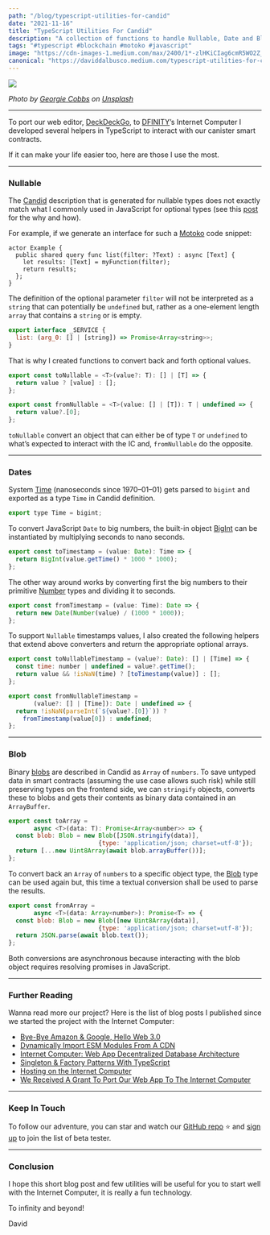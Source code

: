 ```yaml
---
path: "/blog/typescript-utilities-for-candid"
date: "2021-11-16"
title: "TypeScript Utilities For Candid"
description: "A collection of functions to handle Nullable, Date and Blob when interacting with canister smart contracts."
tags: "#typescript #blockchain #motoko #javascript"
image: "https://cdn-images-1.medium.com/max/2400/1*-zlHKiCIag6cmR5WO2Z_RQ.jpeg"
canonical: "https://daviddalbusco.medium.com/typescript-utilities-for-candid-bf5bdd92a9a3"
---
```


![](https://cdn-images-1.medium.com/max/2400/1*-zlHKiCIag6cmR5WO2Z_RQ.jpeg)

_Photo by [Georgie Cobbs](https://unsplash.com/@georgie_cobbs?utm_source=unsplash&utm_medium=referral&utm_content=creditCopyText) on [Unsplash](https://unsplash.com/?utm_source=unsplash&utm_medium=referral&utm_content=creditCopyText)_

---

To port our web editor, [DeckDeckGo](https://deckdeckgo.com/), to [DFINITY](https://dfinity.org/)’s Internet Computer I developed several helpers in TypeScript to interact with our canister smart contracts.

If it can make your life easier too, here are those I use the most.

---

### Nullable

The [Candid](https://smartcontracts.org/docs/candid-guide/candid-concepts.html) description that is generated for nullable types does not exactly match what I commonly used in JavaScript for optional types (see this [post](https://forum.dfinity.org/t/candid-code-generation-for-nullable-types/6820) for the why and how).

For example, if we generate an interface for such a [Motoko](https://smartcontracts.org/docs/language-guide/motoko.html) code snippet:

```
actor Example {
  public shared query func list(filter: ?Text) : async [Text] {
    let results: [Text] = myFunction(filter);
    return results;
  };
}
```

The definition of the optional parameter `filter` will not be interpreted as a `string` that can potentially be `undefined` but, rather as a one-element length `array` that contains a `string` or is empty.

```javascript
export interface _SERVICE {
  list: (arg_0: [] | [string]) => Promise<Array<string>>;
}
```

That is why I created functions to convert back and forth optional values.

```javascript
export const toNullable = <T>(value?: T): [] | [T] => {
  return value ? [value] : [];
};

export const fromNullable = <T>(value: [] | [T]): T | undefined => {
  return value?.[0];
};
```

`toNullable` convert an object that can either be of type `T` or `undefined` to what’s expected to interact with the IC and, `fromNullable` do the opposite.

---

### Dates

System [Time](https://smartcontracts.org/docs/base-libraries/Time.html) (nanoseconds since 1970–01–01) gets parsed to `bigint` and exported as a type `Time` in Candid definition.

```javascript
export type Time = bigint;
```

To convert JavaScript `Date` to big numbers, the built-in object [BigInt](https://developer.mozilla.org/en-US/docs/Web/JavaScript/Reference/Global_Objects/BigInt) can be instantiated by multiplying seconds to nano seconds.

```javascript
export const toTimestamp = (value: Date): Time => {
  return BigInt(value.getTime() * 1000 * 1000);
};
```

The other way around works by converting first the big numbers to their primitive [Number](https://developer.mozilla.org/en-US/docs/Web/JavaScript/Reference/Global_Objects/Number) types and dividing it to seconds.

```javascript
export const fromTimestamp = (value: Time): Date => {
  return new Date(Number(value) / (1000 * 1000));
};
```

To support `Nullable` timestamps values, I also created the following helpers that extend above converters and return the appropriate optional arrays.

```javascript
export const toNullableTimestamp = (value?: Date): [] | [Time] => {
  const time: number | undefined = value?.getTime();
  return value && !isNaN(time) ? [toTimestamp(value)] : [];
};

export const fromNullableTimestamp =
       (value?: [] | [Time]): Date | undefined => {
  return !isNaN(parseInt(`${value?.[0]}`)) ?
    fromTimestamp(value[0]) : undefined;
};
```

---

### Blob

Binary [blobs](https://smartcontracts.org/docs/base-libraries/Blob.html) are described in Candid as `Array` of `numbers`. To save untyped data in smart contracts (assuming the use case allows such risk) while still preserving types on the frontend side, we can `stringify` objects, converts these to blobs and gets their contents as binary data contained in an `ArrayBuffer`.

```javascript
export const toArray =
       async <T>(data: T): Promise<Array<number>> => {
  const blob: Blob = new Blob([JSON.stringify(data)],
                         {type: 'application/json; charset=utf-8'});
  return [...new Uint8Array(await blob.arrayBuffer())];
};
```

To convert back an `Array` of `numbers` to a specific object type, the [Blob](https://developer.mozilla.org/en-US/docs/Web/API/Blob) type can be used again but, this time a textual conversion shall be used to parse the results.

```javascript
export const fromArray =
       async <T>(data: Array<number>): Promise<T> => {
  const blob: Blob = new Blob([new Uint8Array(data)],
                         {type: 'application/json; charset=utf-8'});
  return JSON.parse(await blob.text());
};
```

Both conversions are asynchronous because interacting with the blob object requires resolving promises in JavaScript.

---

### Further Reading

Wanna read more our project? Here is the list of blog posts I published since we started the project with the Internet Computer:

- [Bye-Bye Amazon & Google, Hello Web 3.0](https://daviddalbusco.com/blog/bye-bye-amazon-and-google-hello-web-3-0)
- [Dynamically Import ESM Modules From A CDN](https://daviddalbusco.com/blog/dynamically-import-esm-modules-from-a-cdn)
- [Internet Computer: Web App Decentralized Database Architecture](https://daviddalbusco.com/blog/internet-computer-web-app-decentralized-database-architecture)
- [Singleton & Factory Patterns With TypeScript](https://daviddalbusco.com/blog/singleton-and-factory-patterns-with-typescript)
- [Hosting on the Internet Computer](https://daviddalbusco.com/blog/getting-started-with-the-internet-computer-web-hosting)
- [We Received A Grant To Port Our Web App To The Internet Computer](https://daviddalbusco.com/blog/we-received-a-grant-to-port-our-web-app-to-the-internet-computer)

---

### Keep In Touch

To follow our adventure, you can star and watch our [GitHub repo](https://github.com/deckgo/deckdeckgo) ⭐️ and [sign up](https://eepurl.com/hKeMLD) to join the list of beta tester.

---

### Conclusion

I hope this short blog post and few utilities will be useful for you to start well with the Internet Computer, it is really a fun technology.

To infinity and beyond!

David
